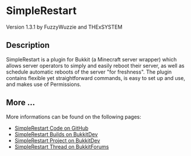 # SimpleRestart
Version 1.3.1 by FuzzyWuzzie and THExSYSTEM

## Description
SimpleRestart is a plugin for Bukkit (a Minecraft server wrapper) which allows
server operators to simply and easily reboot their server, as well as schedule
automatic reboots of the server "for freshness". The plugin contains flexible
yet straightforward commands, is easy to set up and use, and makes use of
Permissions.

## More ...
More informations can be found on the following pages:

* [SimpleRestart Code on GitHub](https://github.com/THExSYSTEM/SimpleRestart)
* [SimpleRestart Builds on BukkitDev](http://dev.bukkit.org/server-mods/simple_restart/files/)
* [SimpleRestart Project on BukkitDev](http://dev.bukkit.org/server-mods/simple_restart/)
* [SimpleRestart Thread on BukkitForums](http://forums.bukkit.org/threads/24652/)
